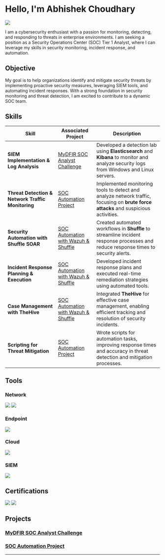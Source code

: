 # Hello, I'm Abhishek Choudhary
<a href="https://www.linkedin.com/in/abhishek-choudhary-secure/"><img src="https://img.shields.io/badge/-LinkedIn-0072b1?&style=for-the-badge&logo=linkedin&logoColor=white" /></a>

I am a cybersecurity enthusiast with a passion for monitoring, detecting, and responding to threats in enterprise environments. I am seeking a position as a Security Operations Center (SOC) Tier 1 Analyst, where I can leverage my skills in security monitoring, incident response, and automation.

## Objective

My goal is to help organizations identify and mitigate security threats by implementing proactive security measures, leveraging SIEM tools, and automating incident responses. With a strong foundation in security monitoring and threat detection, I am excited to contribute to a dynamic SOC team.

## Skills

| Skill                                         | Associated Project         | Description |
|-----------------------------------------------|----------------------------|-------------|
| **SIEM Implementation & Log Analysis**        | [MyDFIR SOC Analyst Challenge](https://github.com/abhishek-choudhary/detection-lab) | Developed a detection lab using **Elasticsearch** and **Kibana** to monitor and analyze security logs from Windows and Linux servers. |
| **Threat Detection & Network Traffic Monitoring** | [SOC Automation Project](https://github.com/abhishek-choudhary/soc-automation) | Implemented monitoring tools to detect and analyze network traffic, focusing on **brute force attacks** and suspicious activities. |
| **Security Automation with Shuffle SOAR**     | [SOC Automation with Wazuh & Shuffle](https://github.com/abhishek-choudhary/soc-automation) | Created automated workflows in **Shuffle** to streamline incident response processes and reduce response times to security alerts. |
| **Incident Response Planning & Execution**    | [SOC Automation with Wazuh & Shuffle](https://github.com/abhishek-choudhary/soc-automation) | Developed incident response plans and executed real-time remediation strategies using automated tools. |
| **Case Management with TheHive**              | [SOC Automation with Wazuh & Shuffle](https://github.com/abhishek-choudhary/soc-automation) | Integrated **TheHive** for effective case management, enabling efficient tracking and resolution of security incidents. |
| **Scripting for Threat Mitigation**           | [SOC Automation Project](https://github.com/abhishek-choudhary/soc-automation) | Wrote scripts for automation tasks, improving response times and accuracy in threat detection and mitigation processes. |

## Tools

### Network
<div>
    <img src="https://img.shields.io/badge/-Wireshark-1679A7?&style=for-the-badge&logo=Wireshark&logoColor=white" />
    <img src="https://img.shields.io/badge/-Suricata-EF3B2D?&style=for-the-badge&logo=Suricata&logoColor=white" />
</div>

### Endpoint
<div>
    <img src="https://img.shields.io/badge/-Microsoft_Defender_for_Endpoint-00A4EF?&style=for-the-badge&logo=Microsoft&logoColor=white" />
</div>

### Cloud
<div>
    <img src="https://img.shields.io/badge/-Vultr-0078FF?&style=for-the-badge&logo=Vultr&logoColor=white" />
</div>

### SIEM
<div>
    <img src="https://img.shields.io/badge/-Elastic-005571?&style=for-the-badge&logo=Elastic&logoColor=white" />
</div>

## Certifications

<div>
    <img src="https://img.shields.io/badge/-Google_Cybersecurity_Certificate-4285F4?&style=for-the-badge&logo=Google&logoColor=white" />
    <img src="https://img.shields.io/badge/-NSDC_Ethical_Hacking_Certificate-00C853?&style=for-the-badge&logo=National%20Skill%20Development%20Corporation&logoColor=white" />
</div>

## Projects

### [MyDFIR SOC Analyst Challenge](https://github.com/abhishek-choudhary/detection-lab)


### [SOC Automation Project](https://github.com/Abhi-Sec1/SOC-Automation-Lab/tree/main)

---
